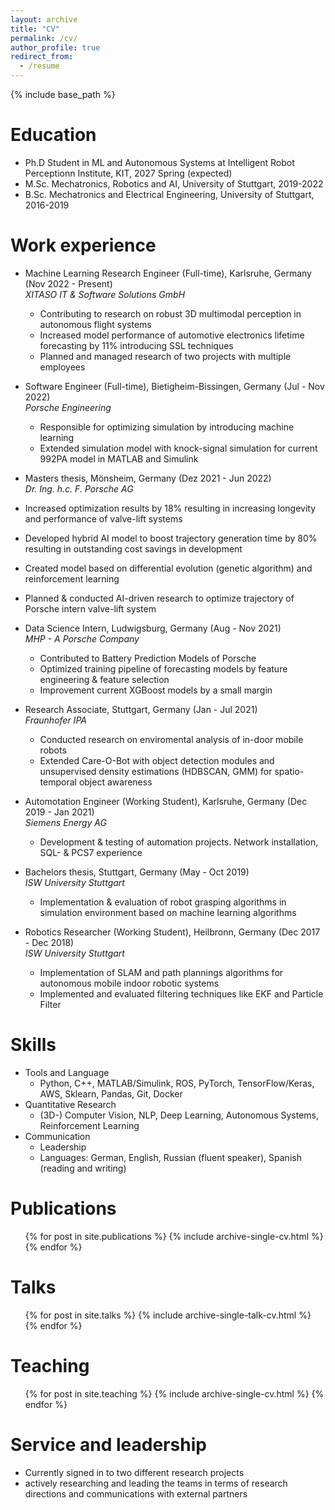 ```yaml
---
layout: archive
title: "CV"
permalink: /cv/
author_profile: true
redirect_from:
  - /resume
---
```


{% include base_path %}

Education
======
* Ph.D Student in ML and Autonomous Systems at Intelligent Robot Perceptionn Institute, KIT, 2027 Spring (expected)
* M.Sc. Mechatronics, Robotics and AI, University of Stuttgart, 2019-2022
* B.Sc. Mechatronics and Electrical Engineering, University of Stuttgart, 2016-2019

Work experience
======
* Machine Learning Research Engineer (Full-time), Karlsruhe, Germany (Nov 2022 - Present)\
*XITASO IT & Software Solutions GmbH*
  * Contributing to research on robust 3D multimodal perception in autonomous flight systems
  * Increased model performance of automotive electronics lifetime forecasting by 11% introducing SSL techniques
  * Planned and managed research of two projects with multiple employees

* Software Engineer (Full-time), Bietigheim-Bissingen, Germany (Jul - Nov 2022)\
*Porsche Engineering*
  * Responsible for optimizing simulation by introducing machine learning
  * Extended simulation model with knock-signal simulation for current 992PA model in MATLAB and Simulink
 
* Masters thesis, Mönsheim, Germany (Dez 2021 - Jun 2022)\
*Dr. Ing. h.c. F. Porsche AG*
* Increased optimization results by 18% resulting in increasing longevity and performance of valve-lift systems
* Developed hybrid AI model to boost trajectory generation time by 80% resulting in outstanding cost savings in development
* Created model based on differential evolution (genetic algorithm) and reinforcement learning
* Planned & conducted AI-driven research to optimize trajectory of Porsche intern valve-lift system

* Data Science Intern, Ludwigsburg, Germany (Aug - Nov 2021)\
*MHP - A Porsche Company*
  * Contributed to Battery Prediction Models of Porsche
  * Optimized training pipeline of forecasting models by feature engineering & feature selection
  * Improvement current XGBoost models by a small margin
 
* Research Associate, Stuttgart, Germany (Jan - Jul 2021)\
*Fraunhofer IPA*
  * Conducted research on enviromental analysis of in-door mobile robots
  * Extended Care-O-Bot with object detection modules and unsupervised density estimations (HDBSCAN, GMM) for spatio-temporal object awareness

* Automotation Engineer (Working Student), Karlsruhe, Germany (Dec 2019 - Jan 2021)\
*Siemens Energy AG*
  * Development & testing of automation projects. Network installation, SQL- & PCS7 experience
 
* Bachelors thesis, Stuttgart, Germany (May - Oct 2019)\
*ISW University Stuttgart*
  * Implementation & evaluation of robot grasping algorithms in simulation environment based on machine learning algorithms
 
* Robotics Researcher (Working Student), Heilbronn, Germany (Dec 2017 - Dec 2018)\
*ISW University Stuttgart*
  * Implementation of SLAM and path plannings algorithms for autonomous mobile indoor robotic systems
  * Implemented and evaluated filtering techniques like EKF and Particle Filter 
 



Skills
======
* Tools and Language
  * Python, C++, MATLAB/Simulink, ROS, PyTorch, TensorFlow/Keras, AWS, Sklearn, Pandas, Git, Docker
* Quantitative Research 
  * (3D-) Computer Vision, NLP, Deep Learning, Autonomous Systems, Reinforcement Learning
* Communication
  * Leadership
  * Languages: German, English, Russian (fluent speaker), Spanish (reading and writing)

Publications
======
  <ul>{% for post in site.publications %}
    {% include archive-single-cv.html %}
  {% endfor %}</ul>
  
Talks
======
  <ul>{% for post in site.talks %}
    {% include archive-single-talk-cv.html %}
  {% endfor %}</ul>
  
Teaching
======
  <ul>{% for post in site.teaching %}
    {% include archive-single-cv.html %}
  {% endfor %}</ul>
  
Service and leadership
======
* Currently signed in to two different research projects
* actively researching and leading the teams in terms of research directions and communications with external partners 
